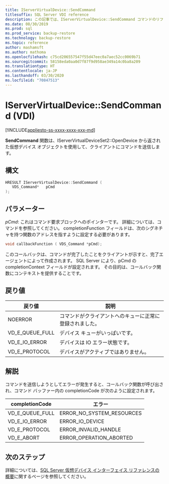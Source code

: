 ```yaml
---
title: IServerVirtualDevice::SendCommand
titlesuffix: SQL Server VDI reference
description: この記事では、IServerVirtualDevice::SendCommand コマンドのリファレンスを提供します。
ms.date: 08/30/2019
ms.prod: sql
ms.prod_service: backup-restore
ms.technology: backup-restore
ms.topic: reference
author: mashamsft
ms.author: mathoma
ms.openlocfilehash: c75cd206557547f55d47eec0a7aec52cc0069b71
ms.sourcegitcommit: 58158eda0aa0d7f87f9d958ae349a14c0ba8a209
ms.translationtype: HT
ms.contentlocale: ja-JP
ms.lasthandoff: 03/30/2020
ms.locfileid: "70847513"
---
```

# <a name="iservervirtualdevicesendcommand-vdi"></a>IServerVirtualDevice::SendCommand (VDI)

[!INCLUDE[appliesto-ss-xxxx-xxxx-xxx-md](../../../includes/appliesto-ss-xxxx-xxxx-xxx-md.md)]

**SendCommand** 関数は、IServerVirtualDeviceSet2::OpenDevice から返された仮想デバイス オブジェクトを使用して、クライアントにコマンドを送信します。

## <a name="syntax"></a>構文

```c
HRESULT IServerVirtualDevice::SendCommand (
   VDS_Command*   pCmd
);
```

## <a name="parameters"></a>パラメーター

*pCmd*: これはコマンド要求ブロックへのポインターです。 詳細については、コマンドを参照してください。 completionFunction フィールドは、次のシグネチャを持つ関数のアドレスを指すように設定する必要があります。

```c
void callbackFunction ( VDS_Command *pCmd);
```

このコールバックは、コマンドが完了したことをクライアントが示すと、完了エージェントによって作成されます。 SQL Server により、pCmd の completionContext フィールドが設定されます。 その目的は、コールバック関数にコンテキストを提供することです。

## <a name="return-value"></a>戻り値

|戻り値 | 説明 |
|---|---|
| NOERROR | コマンドがクライアントへのキューに正常に登録されました。 |
| VD_E_QUEUE_FULL | デバイス キューがいっぱいです。 |
| VD_E_IO_ERROR | デバイスは IO エラー状態です。 |
| VD_E_PROTOCOL | デバイスがアクティブではありません。 |

## <a name="remarks"></a>解説

コマンドを送信しようとしてエラーが発生すると、コールバック関数が呼び出され、コマンド バッファー内の completionCode が次のように設定されます。

| completionCode | エラー |
|---|---|
| VD_E_QUEUE_FULL | ERROR_NO_SYSTEM_RESOURCES |
| VD_E_IO_ERROR   | ERROR_IO_DEVICE |
| VD_E_PROTOCOL   | ERROR_INVALID_HANDLE |
| VD_E_ABORT      | ERROR_OPERATION_ABORTED |

## <a name="next-steps"></a>次のステップ

詳細については、[SQL Server 仮想デバイス インターフェイス リファレンスの概要](reference-virtual-device-interface.md)に関するページを参照してください。